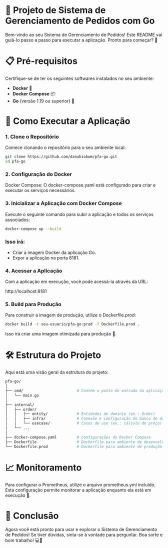 # 🛒 Projeto de Sistema de Gerenciamento de Pedidos com Go

Bem-vindo ao seu Sistema de Gerenciamento de Pedidos! Este README vai guiá-lo passo a passo para executar a aplicação. Pronto para começar? 🚀

# 📋 Pré-requisitos

Certifique-se de ter os seguintes softwares instalados no seu ambiente:

- **Docker** 🐳
- **Docker Compose** 📦
- **Go** (versão 1.19 ou superior) 🐹

# 🚀 Como Executar a Aplicação

### 1. Clone o Repositório

Comece clonando o repositório para o seu ambiente local:

```bash
git clone https://github.com/danubiobwm/pfa-go.git
cd pfa-go

```

### 2. Configuração do Docker
Docker Compose: O docker-compose.yaml está configurado para criar e executar os serviços necessários.

### 3. Inicializar a Aplicação com Docker Compose
Execute o seguinte comando para subir a aplicação e todos os serviços associados:
```bash
docker-compose up --build
```

### Isso irá:

- Criar a imagem Docker da aplicação Go.
- Expor a aplicação na porta 8181.

### 4. Acessar a Aplicação
Com a aplicação em execução, você pode acessá-la através da URL:

http://localhost:8181

### 5. Build para Produção
Para construir a imagem de produção, utilize o Dockerfile.prod:
```bash
docker build -t seu-usuario/pfa-go:prod -f Dockerfile.prod .
```

Isso irá criar uma imagem otimizada para produção 🎯.

# 🛠 Estrutura do Projeto
Aqui está uma visão geral da estrutura do projeto:
```bash
pfa-go/
│
├── cmd/                        # Contém o ponto de entrada da aplicação
│   └── main.go
│
├── internal/
│   ├── order/
│   │   ├── entity/             # Entidades do domínio (ex.: Order)
│   │   ├── infra/              # Conexão e configuração do banco de dados
│   │   └── usecase/            # Casos de uso (ex.: cálculo de preço)
│   └── ...
│
├── docker-compose.yaml         # Configurações do Docker Compose
├── Dockerfile                  # Dockerfile para ambiente de desenvolvimento
└── Dockerfile.prod             # Dockerfile para ambiente de produção
```

# 📈 Monitoramento
Para configurar o Prometheus, utilize o arquivo prometheus.yml incluído. Esta configuração permite monitorar a aplicação enquanto ela está em execução 🚀.

# 🎉 Conclusão
Agora você está pronto para usar e explorar o Sistema de Gerenciamento de Pedidos! Se tiver dúvidas, sinta-se à vontade para perguntar. Boa sorte e bom trabalho! 💻🚀

